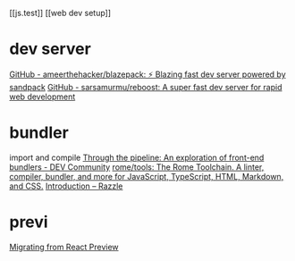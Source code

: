[[js.test]]
[[web dev setup]]
# dev server
[GitHub - ameerthehacker/blazepack: ⚡ Blazing fast dev server powered by sandpack](https://github.com/ameerthehacker/blazepack)
[GitHub - sarsamurmu/reboost: A super fast dev server for rapid web development](https://github.com/sarsamurmu/reboost)
# bundler
import and compile
[Through the pipeline: An exploration of front-end bundlers - DEV Community](https://dev.to/walpolea/through-the-pipeline-an-exploration-of-front-end-bundlers-ea1)
[rome/tools: The Rome Toolchain. A linter, compiler, bundler, and more for JavaScript, TypeScript, HTML, Markdown, and CSS.](https://github.com/rome/tools)
[Introduction – Razzle](https://razzlejs.org/)
# previ
[Migrating from React Preview](https://previewjs.com/docs/migrating-from-react-preview)
